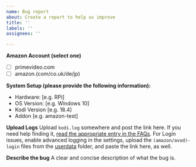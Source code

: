 ```yaml
---
name: Bug report
about: Create a report to help us improve
title: ''
labels: ''
assignees: ''

---
```


**Amazon Account (select one)**
- [ ] primevideo.com
- [ ] amazon.(com/co.uk/de/jp)

**System Setup (please provide the following information):**
- Hardware: [e.g. RPi]
- OS Version: [e.g. Windows 10]
- Kodi Version [e.g. 18.4]
- Addon [e.g. amazon-test]

**Upload Logs**
Upload `kodi.log` somewhere and post the link here. If you need help finding it, [read the appropriate entry in the FAQs](https://github.com/Sandmann79/xbmc/wiki/FAQ#what-is-debug-logging--how-can-i-enable-debug-logging-in-kodi).
For Login issues, enable advanced logging in the settings, upload the `(amazon/avod)-login` files from the [userdata](https://kodi.wiki/view/Userdata) folder, and paste the link here, as well.

**Describe the bug**
A clear and concise description of what the bug is.
